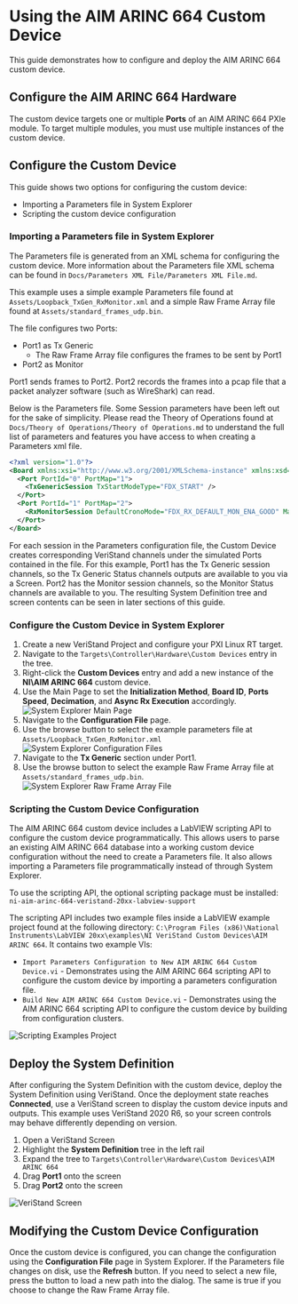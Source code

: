 # Using the AIM ARINC 664 Custom Device

This guide demonstrates how to configure and deploy the AIM ARINC 664 custom device.

## Configure the AIM ARINC 664 Hardware

The custom device targets one or multiple **Ports** of an AIM ARINC 664 PXIe module. To target multiple modules, you must use multiple instances of the custom device.

## Configure the Custom Device

This guide shows two options for configuring the custom device:
- Importing a Parameters file in System Explorer
- Scripting the custom device configuration

### Importing a Parameters file in System Explorer
The Parameters file is generated from an XML schema for configuring the custom device. More information about the Parameters file XML schema can be found in `Docs/Parameters XML File/Parameters XML File.md`.

This example uses a simple example Parameters file found at `Assets/Loopback_TxGen_RxMonitor.xml` and a simple Raw Frame Array file found at `Assets/standard_frames_udp.bin`.

The file configures two Ports:
- Port1 as Tx Generic
    - The Raw Frame Array file configures the frames to be sent by Port1
- Port2 as Monitor

Port1 sends frames to Port2. Port2 records the frames into a pcap file that a packet analyzer software (such as WireShark) can read.

Below is the Parameters file. Some Session parameters have been left out for the sake of simplicity. Please read the Theory of Operations found at `Docs/Theory of Operations/Theory of Operations.md` to understand the full list of parameters and features you have access to when creating a Parameters xml file.

```xml
<?xml version="1.0"?>
<Board xmlns:xsi="http://www.w3.org/2001/XMLSchema-instance" xmlns:xsd="http://www.w3.org/2001/XMLSchema" PortSpeed="FDX_1000MBIT">
  <Port PortId="0" PortMap="1">
    <TxGenericSession TxStartModeType="FDX_START" />
  </Port>
  <Port PortId="1" PortMap="2">
    <RxMonitorSession DefaultCronoMode="FDX_RX_DEFAULT_MON_ENA_GOOD" MaxFileSizeMB="0" />
  </Port>
</Board>
```

For each session in the Parameters configuration file, the Custom Device creates corresponding VeriStand channels under the simulated Ports contained in the file. For this example, Port1 has the Tx Generic session channels, so the Tx Generic Status channels outputs are available to you via a Screen. Port2 has the Monitor session channels, so the Monitor Status channels are available to you. The resulting System Definition tree and screen contents can be seen in later sections of this guide.

### Configure the Custom Device in System Explorer

1. Create a new VeriStand Project and configure your PXI Linux RT target.
2. Navigate to the `Targets\Controller\Hardware\Custom Devices` entry in the tree.
3. Right-click the **Custom Devices** entry and add a new instance of the **NI\AIM ARINC 664** custom device.
4. Use the Main Page to set the **Initialization Method**, **Board ID**, **Ports Speed**, **Decimation**, and **Async Rx Execution** accordingly.
![System Explorer Main Page](Screenshots/System_Explorer_main_configured.png)
5. Navigate to the **Configuration File** page.
6. Use the browse button to select the example parameters file at `Assets/Loopback_TxGen_RxMonitor.xml`
![System Explorer Configuration Files](Screenshots/System_Explorer_configuration_file_configured.png)
7. Navigate to the **Tx Generic** section under Port1.
8. Use the browse button to select the example Raw Frame Array file at `Assets/standard_frames_udp.bin`.![System Explorer Raw Frame Array File](Screenshots/System_Explorer_frame_configured.png)

### Scripting the Custom Device Configuration

The AIM ARINC 664 custom device includes a LabVIEW scripting API to configure the custom device programmatically. This allows users to parse an existing AIM ARINC 664 database into a working custom device configuration without the need to create a Parameters file. It also allows importing a Parameters file programmatically instead of through System Explorer.

To use the scripting API, the optional scripting package must be installed:
`ni-aim-arinc-664-veristand-20xx-labview-support`

The scripting API includes two example files inside a LabVIEW example project found at the following directory: `C:\Program Files (x86)\National Instruments\LabVIEW 20xx\examples\NI VeriStand Custom Devices\AIM ARINC 664`. It contains two example VIs:

- `Import Parameters Configuration to New AIM ARINC 664 Custom Device.vi` - Demonstrates using the AIM ARINC 664 scripting API to configure the custom device by importing a parameters configuration file.
- `Build New AIM ARINC 664 Custom Device.vi` - Demonstrates using the AIM ARINC 664 scripting API to configure the custom device by building from configuration clusters.

![Scripting Examples Project](Screenshots/Scripting_examples_project.png)

## Deploy the System Definition

After configuring the System Definition with the custom device, deploy the System Definition using VeriStand. Once the deployment state reaches **Connected**, use a VeriStand screen to display the custom device inputs and outputs. This example uses VeriStand 2020 R6, so your screen controls may behave differently depending on version.

1. Open a VeriStand Screen
2. Highlight the **System Definition** tree in the left rail
3. Expand the tree to `Targets\Controller\Hardware\Custom Devices\AIM ARINC 664`
4. Drag **Port1** onto the screen
5. Drag **Port2** onto the screen

![VeriStand Screen](Screenshots/VeriStand_screen_deployed.png)

## Modifying the Custom Device Configuration

Once the custom device is configured, you can change the configuration using the **Configuration File** page in System Explorer. If the Parameters file changes on disk, use the **Refresh** button. If you need to select a new file, press the button to load a new path into the dialog. The same is true if you choose to change the Raw Frame Array file.